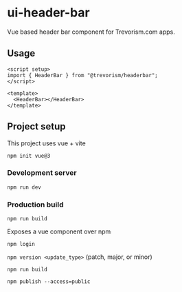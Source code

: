 # ui-header-bar

Vue based header bar component for Trevorism.com apps.

## Usage
```
<script setup>
import { HeaderBar } from "@trevorism/headerbar";
</script>

<template>
  <HeaderBar></HeaderBar>
</template>
```


## Project setup

This project uses vue + vite

```
npm init vue@3
```

### Development server
```
npm run dev
```

### Production build
```
npm run build
```

Exposes a vue component over npm

`npm login`

`npm version <update_type>`  <update type> (patch, major, or minor)

`npm run build`

`npm publish --access=public`
